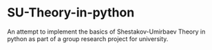 # SU-Theory-in-python
An attempt to implement the basics of Shestakov-Umirbaev Theory in python as part of a group research project for university.
